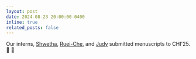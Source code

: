 ```yaml
---
layout: post
date: 2024-08-23 20:00:00-0400
inline: true
related_posts: false
---
```


Our interns, [Shwetha](https://shwetharajaram.github.io/), [Ruei-Che](https://rueiche.me/), and [Judy](https://junhankong.com/) submitted menuscripts to CHI'25. :raised_hands: :clap: